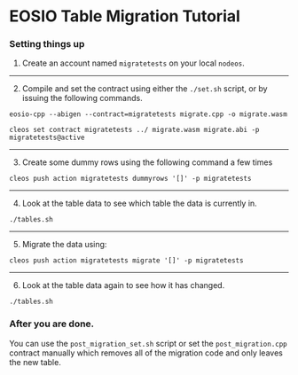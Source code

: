 # EOSIO Table Migration Tutorial


### Setting things up

1) Create an account named `migratetests` on your local `nodeos`.

-----

2) Compile and set the contract using either the `./set.sh` script, or by issuing the following commands.

`eosio-cpp --abigen --contract=migratetests migrate.cpp -o migrate.wasm`

`cleos set contract migratetests ../ migrate.wasm migrate.abi -p migratetests@active`

-----

3) Create some dummy rows using the following command a few times

`cleos push action migratetests dummyrows '[]' -p migratetests`

-----

4) Look at the table data to see which table the data is currently in.

`./tables.sh`

-----

5) Migrate the data using:

`cleos push action migratetests migrate '[]' -p migratetests`

-----

6) Look at the table data again to see how it has changed.

`./tables.sh`



### After you are done.

You can use the `post_migration_set.sh` script or set the `post_migration.cpp` contract manually which
removes all of the migration code and only leaves the new table.
